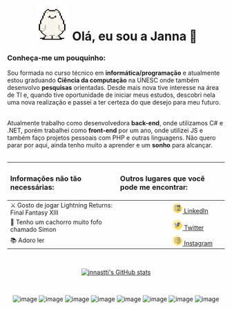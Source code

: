 <h1 align="center"> <img src="./imgs/giphy.gif" width="80px" height="80px" />  Olá, eu sou a Janna 👋 </h1>

<h3> Conheça-me um pouquinho: </h3>

<p>
  Sou formada no curso técnico em <b>informática/programação</b> e atualmente estou graduando <b>Ciência da computação</b> na UNESC onde também desenvolvo <b>pesquisas</b> orientadas. 
  Desde mais nova tive interesse na área de TI e, quando tive oportunidade de iniciar meus estudos, descobri nela uma nova realização e passei a 
  ter certeza do que desejo para meu futuro. <br/><br/>

  Atualmente trabalho como desenvolvedora <b>back-end</b>, onde utilizamos C# e .NET, porém trabalhei como <b>front-end</b> por um ano, onde utilizei JS e também faço projetos pessoais com PHP e outras linguagens.
  Não quero parar por aqui, ainda tenho muito a aprender e um <b>sonho</b> para alcançar. <br/> <br/>
</p>
<div align="center">
  
|<h3> Informações não tão necessárias: </h3> | <h3> Outros lugares que você pode me encontrar: </h3> |
| :--- | :--- |
| ⚔ Gosto de jogar Lightning Returns: Final Fantasy XIII |  _&nbsp;_ _&nbsp;_ _&nbsp;_ _&nbsp;_ _&nbsp;_ _&nbsp;_ _&nbsp;_ _&nbsp;_ _&nbsp;_ _&nbsp;_ _&nbsp;_ _&nbsp;_ _&nbsp;_ _&nbsp;_ _&nbsp;_ _&nbsp;_ <a href="https://www.linkedin.com/in/jannaina-sangaletti-3a8b47171/"><img src="./imgs/linkedinn.png" /> LinkedIn</a> |
| 🐶 Tenho um cachorro muito fofo chamado Simon | _&nbsp;_ _&nbsp;_ _&nbsp;_ _&nbsp;_ _&nbsp;_ _&nbsp;_ _&nbsp;_ _&nbsp;_ _&nbsp;_ _&nbsp;_ _&nbsp;_ _&nbsp;_ _&nbsp;_ _&nbsp;_ _&nbsp;_ _&nbsp;_ <a href="https://twitter.com/jnnastti"><img src="./imgs/twitter.png" /> Twitter </a> |
| 📚 Adoro ler | _&nbsp;_ _&nbsp;_ _&nbsp;_ _&nbsp;_ _&nbsp;_ _&nbsp;_ _&nbsp;_ _&nbsp;_ _&nbsp;_ _&nbsp;_ _&nbsp;_ _&nbsp;_ _&nbsp;_ _&nbsp;_ _&nbsp;_ _&nbsp;_ <a href="https://instagram.com/jnnastti"><img src="./imgs/instagramm.png" /> Instagram </a> |

  <br>

[![jnnastti's GitHub stats](https://github-readme-stats.vercel.app/api?username=jnnastti&hide=prs,issues&count_private=true&show_icons=true&include_all_commits=true&theme=slateorange)](https://github.com/jnnastti/github-readme-stats)

<br/>

![image](https://img.shields.io/badge/HTML5-E34F26?style=for-the-badge&logo=html5&logoColor=white)
![image](https://img.shields.io/badge/CSS3-1572B6?style=for-the-badge&logo=css3&logoColor=white)
![image](https://img.shields.io/badge/JavaScript-F7DF1E?style=for-the-badge&logo=javascript&logoColor=black)
![image](https://img.shields.io/badge/PHP-777BB4?style=for-the-badge&logo=php&logoColor=white)
![image](https://img.shields.io/badge/MySQL-00000F?style=for-the-badge&logo=mysql&logoColor=white)
![image](https://img.shields.io/badge/SQLite-07405E?style=for-the-badge&logo=sqlite&logoColor=white)
![image](https://img.shields.io/badge/C%23-239120?style=for-the-badge&logo=c-sharp&logoColor=white)
![image](https://img.shields.io/badge/Java-ED8B00?style=for-the-badge&logo=java&logoColor=white)
  
  </div>
